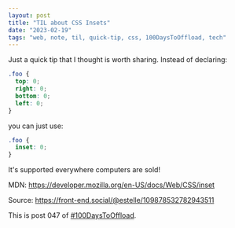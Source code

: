 ```yaml
---
layout: post
title: "TIL about CSS Insets"
date: "2023-02-19"
tags: "web, note, til, quick-tip, css, 100DaysToOffload, tech"
---
```


Just a quick tip that I thought is worth sharing. Instead of declaring:

```css
.foo { 
  top: 0;
  right: 0;
  bottom: 0;
  left: 0;
}
```

you can just use:

```css
.foo {
  inset: 0;
}
```

It's supported everywhere computers are sold!

MDN: https://developer.mozilla.org/en-US/docs/Web/CSS/inset

Source: https://front-end.social/@estelle/109878532782943511

This is post 047 of [#100DaysToOffload](https://100daystooffload.com/).
